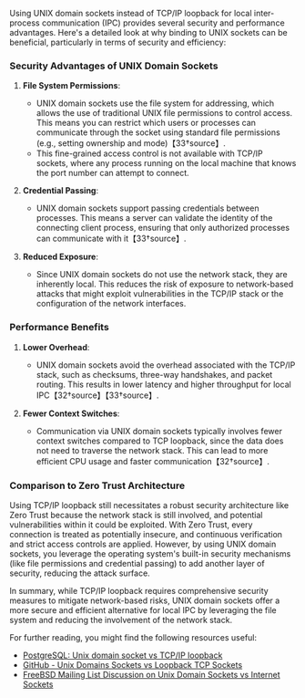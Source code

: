 Using UNIX domain sockets instead of TCP/IP loopback for local inter-process communication (IPC) provides several security and performance advantages. Here's a detailed look at why binding to UNIX sockets can be beneficial, particularly in terms of security and efficiency:

### Security Advantages of UNIX Domain Sockets

1. **File System Permissions**:
   - UNIX domain sockets use the file system for addressing, which allows the use of traditional UNIX file permissions to control access. This means you can restrict which users or processes can communicate through the socket using standard file permissions (e.g., setting ownership and mode)【33†source】.
   - This fine-grained access control is not available with TCP/IP sockets, where any process running on the local machine that knows the port number can attempt to connect.

2. **Credential Passing**:
   - UNIX domain sockets support passing credentials between processes. This means a server can validate the identity of the connecting client process, ensuring that only authorized processes can communicate with it【33†source】.

3. **Reduced Exposure**:
   - Since UNIX domain sockets do not use the network stack, they are inherently local. This reduces the risk of exposure to network-based attacks that might exploit vulnerabilities in the TCP/IP stack or the configuration of the network interfaces.

### Performance Benefits

1. **Lower Overhead**:
   - UNIX domain sockets avoid the overhead associated with the TCP/IP stack, such as checksums, three-way handshakes, and packet routing. This results in lower latency and higher throughput for local IPC【32†source】【33†source】.

2. **Fewer Context Switches**:
   - Communication via UNIX domain sockets typically involves fewer context switches compared to TCP loopback, since the data does not need to traverse the network stack. This can lead to more efficient CPU usage and faster communication【32†source】.

### Comparison to Zero Trust Architecture

Using TCP/IP loopback still necessitates a robust security architecture like Zero Trust because the network stack is still involved, and potential vulnerabilities within it could be exploited. With Zero Trust, every connection is treated as potentially insecure, and continuous verification and strict access controls are applied. However, by using UNIX domain sockets, you leverage the operating system's built-in security mechanisms (like file permissions and credential passing) to add another layer of security, reducing the attack surface.

In summary, while TCP/IP loopback requires comprehensive security measures to mitigate network-based risks, UNIX domain sockets offer a more secure and efficient alternative for local IPC by leveraging the file system and reducing the involvement of the network stack.

For further reading, you might find the following resources useful:
- [PostgreSQL: Unix domain socket vs TCP/IP loopback](https://zaiste.net/posts/postgresql-unix-socket-tcpip-loopback/)
- [GitHub - Unix Domains Sockets vs Loopback TCP Sockets](https://github.com/nicmcd/uds_vs_tcp)
- [FreeBSD Mailing List Discussion on Unix Domain Sockets vs Internet Sockets](https://lists.freebsd.org)